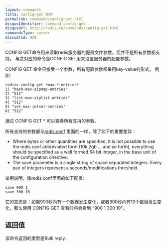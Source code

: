 ```yaml
---
layout: commands
title: config-get 命令
permalink: commands/config-get.html
disqusIdentifier: command_config-get
disqusUrl: http://redis.cn/commands/config-get.html
commandsType: server
discuzTid: 939
---
```


CONFIG GET命令用来读取redis服务器的配置文件参数，但并不是所有参数都支持。 与之对应的命令是CONFIG SET用来设置服务器的配置参数。

CONFIG GET 命令只接受一个参数，所有配置参数都采用key-value的形式。 例如:

	redis> config get *max-*-entries*
	1) "hash-max-zipmap-entries"
	2) "512"
	3) "list-max-ziplist-entries"
	4) "512"
	5) "set-max-intset-entries"
	6) "512"

通过 CONFIG GET * 可以查看所有支持的参数。

所有支持的参数都与[redis.conf](http://github.com/antirez/redis/raw/2.2/redis.conf) 里面的一样，除了如下的重要差异：

- Where bytes or other quantities are specified, it is not possible to use the redis.conf abbreviated form (10k 2gb ... and so forth), everything should be specified as a well formed 64 bit integer, in the base unit of the configuration directive.
- The save parameter is a single string of space separated integers. Every pair of integers represent a seconds/modifications threshold.

举例说明，像redis.conf里面的如下配置:

	save 900 1
	save 300 10

它的意思是：如果900秒内有一个数据发生变化，或者300秒内有10个数据发生变化，那么使用 CONFIG GET 查看时将会看到 "900 1 300 10"。

## 返回值

该命令返回的类型是Bulk reply.

